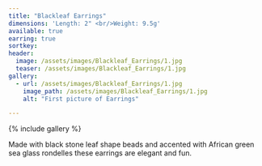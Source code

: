 ```yaml
---
title: "Blackleaf Earrings"
dimensions: 'Length: 2" <br/>Weight: 9.5g'
available: true
earring: true
sortkey: 
header:
  image: /assets/images/Blackleaf_Earrings/1.jpg
  teaser: /assets/images/Blackleaf_Earrings/1.jpg
gallery:
  - url: /assets/images/Blackleaf_Earrings/1.jpg
    image_path: /assets/images/Blackleaf_Earrings/1.jpg
    alt: "First picture of Earrings"

---
```



{% include gallery %}

Made with black stone leaf shape beads and accented with African green sea glass rondelles these earrings are elegant and fun.